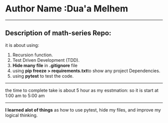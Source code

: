 # Author Name :Dua'a Melhem
******
## Description of math-series Repo:
it is about using:
1. Recursion function.
2. Test Driven Development (TDD).
3. **Hide many file** in **.gitignore** file
4. using **pip freeze > requirements.txt**to show any project Dependencies.
5. using **pytest** to test the code.

*****

the time to complete take is about 5 hour as my esstmation:
so it is start at 1:00 am to 5:00 am
****
**I learned alot of things** as how to use pytest, hide my files, and improve my logical thinking.


